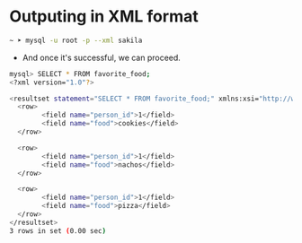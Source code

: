 # Outputing in XML format

```bash
~ ➤ mysql -u root -p --xml sakila
```

- And once it's successful, we can proceed.

```bash
mysql> SELECT * FROM favorite_food;
<?xml version="1.0"?>

<resultset statement="SELECT * FROM favorite_food;" xmlns:xsi="http://www.w3.org/2001/XMLSchema-instance">
  <row>
        <field name="person_id">1</field>
        <field name="food">cookies</field>
  </row>

  <row>
        <field name="person_id">1</field>
        <field name="food">nachos</field>
  </row>

  <row>
        <field name="person_id">1</field>
        <field name="food">pizza</field>
  </row>
</resultset>
3 rows in set (0.00 sec)
```

